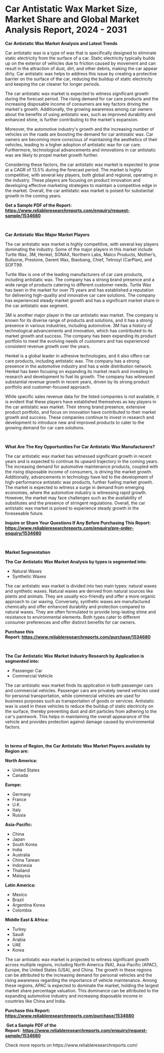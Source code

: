 <p><h1>Car Antistatic Wax Market Size, Market Share and Global Market Analysis Report, 2024 - 2031</h1></p><p><strong>Car Antistatic Wax Market Analysis and Latest Trends</strong></p>
<p><p>Car antistatic wax is a type of wax that is specifically designed to eliminate static electricity from the surface of a car. Static electricity typically builds up on the exterior of vehicles due to friction caused by movement and can result in the attraction of dust, dirt, and other debris, making the car appear dirty. Car antistatic wax helps to address this issue by creating a protective barrier on the surface of the car, reducing the buildup of static electricity and keeping the car cleaner for longer periods.</p><p>The car antistatic wax market is expected to witness significant growth during the forecast period. The rising demand for car care products and the increasing disposable income of consumers are key factors driving the market's growth. Additionally, the growing awareness among car owners about the benefits of using antistatic wax, such as improved durability and enhanced shine, is further contributing to the market's expansion.</p><p>Moreover, the automotive industry's growth and the increasing number of vehicles on the roads are boosting the demand for car antistatic wax. Car owners are becoming more conscious of maintaining the aesthetics of their vehicles, leading to a higher adoption of antistatic wax for car care. Furthermore, technological advancements and innovations in car antistatic wax are likely to propel market growth further.</p><p>Considering these factors, the car antistatic wax market is expected to grow at a CAGR of 13.5% during the forecast period. The market is highly competitive, with several key players, both global and regional, operating in the industry. These players are focusing on product innovation and developing effective marketing strategies to maintain a competitive edge in the market. Overall, the car antistatic wax market is poised for substantial growth in the coming years.</p></p>
<p><strong>Get a Sample PDF of the Report:&nbsp; <a href="https://www.reliableresearchreports.com/enquiry/request-sample/1534680">https://www.reliableresearchreports.com/enquiry/request-sample/1534680</a></strong></p>
<p>&nbsp;</p>
<p><strong>Car Antistatic Wax Major Market Players</strong></p>
<p><p>The car antistatic wax market is highly competitive, with several key players dominating the industry. Some of the major players in this market include Turtle Wax, 3M, Henkel, SONAX, Northern Labs, Malco Products, Mother’s, Bullsone, Prestone, Darent Wax, Biaobang, Chief, Tetrosyl (CarPlan), and SOFT99.</p><p>Turtle Wax is one of the leading manufacturers of car care products, including antistatic wax. The company has a strong brand presence and a wide range of products catering to different customer needs. Turtle Wax has been in the market for over 75 years and has established a reputation for delivering high-quality and innovative car care solutions. The company has experienced steady market growth and has a significant market share in the car antistatic wax segment.</p><p>3M is another major player in the car antistatic wax market. The company is known for its diverse range of products and solutions, and it has a strong presence in various industries, including automotive. 3M has a history of technological advancements and innovation, which has contributed to its market growth and success. The company has been expanding its product portfolio to meet the evolving needs of customers and has experienced consistent revenue growth over the years.</p><p>Henkel is a global leader in adhesive technologies, and it also offers car care products, including antistatic wax. The company has a strong presence in the automotive industry and has a wide distribution network. Henkel has been focusing on expanding its market reach and investing in research and development to fuel its growth. The company has witnessed substantial revenue growth in recent years, driven by its strong product portfolio and customer-focused approach.</p><p>While specific sales revenue data for the listed companies is not available, it is evident that these players have established themselves as key players in the car antistatic wax market. Their strong brand presence, extensive product portfolio, and focus on innovation have contributed to their market growth and success. These companies continue to invest in research and development to introduce new and improved products to cater to the growing demand for car care solutions.</p></p>
<p>&nbsp;</p>
<p><strong>What Are The Key Opportunities For Car Antistatic Wax Manufacturers?</strong></p>
<p><p>The car antistatic wax market has witnessed significant growth in recent years and is expected to continue its upward trajectory in the coming years. The increasing demand for automotive maintenance products, coupled with the rising disposable income of consumers, is driving the market growth. Additionally, advancements in technology have led to the development of high-performance antistatic wax products, further fueling market growth. The market is expected to witness a surge in demand from emerging economies, where the automotive industry is witnessing rapid growth. However, the market may face challenges such as the availability of substitutes and the presence of stringent regulations. Overall, the car antistatic wax market is poised to experience steady growth in the foreseeable future.</p></p>
<p><strong>Inquire or Share Your Questions If Any Before Purchasing This Report: <a href="https://www.reliableresearchreports.com/enquiry/pre-order-enquiry/1534680">https://www.reliableresearchreports.com/enquiry/pre-order-enquiry/1534680</a></strong></p>
<p>&nbsp;</p>
<p><strong>Market Segmentation</strong></p>
<p><strong>The Car Antistatic Wax Market Analysis by types is segmented into:</strong></p>
<p><ul><li>Natural Waxes</li><li>Synthetic Waxes</li></ul></p>
<p><p>The car antistatic wax market is divided into two main types: natural waxes and synthetic waxes. Natural waxes are derived from natural sources like plants and animals. They are usually eco-friendly and offer a more organic approach to car waxing. Conversely, synthetic waxes are manufactured chemically and offer enhanced durability and protection compared to natural waxes. They are often formulated to provide long-lasting shine and resistance to environmental elements. Both types cater to different consumer preferences and offer distinct benefits for car owners.</p></p>
<p><strong>Purchase this Report:&nbsp;<a href="https://www.reliableresearchreports.com/purchase/1534680">https://www.reliableresearchreports.com/purchase/1534680</a></strong></p>
<p>&nbsp;</p>
<p><strong>The Car Antistatic Wax Market Industry Research by Application is segmented into:</strong></p>
<p><ul><li>Passenger Car</li><li>Commercial Vehicle</li></ul></p>
<p><p>The car antistatic wax market finds its application in both passenger cars and commercial vehicles. Passenger cars are privately owned vehicles used for personal transportation, while commercial vehicles are used for business purposes such as transportation of goods or services. Antistatic wax is used in these vehicles to reduce the buildup of static electricity on the surface, thereby preventing dust and dirt particles from adhering to the car's paintwork. This helps in maintaining the overall appearance of the vehicle and provides protection against damage caused by environmental factors.</p></p>
<p>&nbsp;</p>
<p><strong>In terms of Region, the Car Antistatic Wax Market Players available by Region are:</strong></p>
<p>
    <p> <strong> North America: </strong>
        <ul>
            <li>United States</li>
            <li>Canada</li>
        </ul>
        </p> 
    <p> <strong> Europe: </strong>
        <ul>
            <li>Germany</li>
            <li>France</li>
            <li>U.K.</li>
            <li>Italy</li>
            <li>Russia</li>
        </ul>
        </p> 
    <p> <strong> Asia-Pacific: </strong>
        <ul>
            <li>China</li>
            <li>Japan</li>
            <li>South Korea</li>
            <li>India</li>
            <li>Australia</li>
            <li>China Taiwan</li>
            <li>Indonesia</li>
            <li>Thailand</li>
            <li>Malaysia</li>
        </ul>
        </p> 
    <p> <strong> Latin America: </strong>
        <ul>
            <li>Mexico</li>
            <li>Brazil</li>
            <li>Argentina Korea</li>
            <li>Colombia</li>
        </ul>
        </p> 
    <p> <strong> Middle East & Africa: </strong>
        <ul>
            <li>Turkey</li>
            <li>Saudi</li>
            <li>Arabia</li>
            <li>UAE</li>
            <li>Korea</li>
        </ul>
    </p>
    </p>
<p><p>The car antistatic wax market is projected to witness significant growth across multiple regions, including North America (NA), Asia-Pacific (APAC), Europe, the United States (USA), and China. The growth in these regions can be attributed to the increasing demand for personal vehicles and the rising awareness regarding the importance of vehicle maintenance. Among these regions, APAC is expected to dominate the market, holding the largest market share percentage valuation. This dominance can be attributed to the expanding automotive industry and increasing disposable income in countries like China and India.</p></p>
<p><strong>Purchase this Report: <a href="https://www.reliableresearchreports.com/purchase/1534680">https://www.reliableresearchreports.com/purchase/1534680</a></strong></p>
<p>&nbsp;<strong>Get a Sample PDF of the Report:&nbsp;&nbsp;<a href="https://www.reliableresearchreports.com/enquiry/request-sample/1534680">https://www.reliableresearchreports.com/enquiry/request-sample/1534680</a></strong></p>
<p><strong></strong></p>
<p>Check more reports on https://www.reliableresearchreports.com/</p>